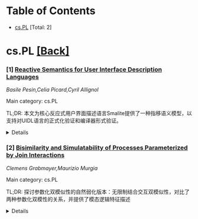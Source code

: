 <div id=toc></div>

# Table of Contents

- [cs.PL](#cs.PL) [Total: 2]


<div id='cs.PL'></div>

# cs.PL [[Back]](#toc)

### [1] [Reactive Semantics for User Interface Description Languages](https://arxiv.org/abs/2508.13610)
*Basile Pesin,Celia Picard,Cyril Allignol*

Main category: cs.PL

TL;DR: 本文为核心反应式用户界面描述语言Smalite提供了一种指移语义模型，以支持对UIDL语言的正式化验证和编译器形式验证。


<details>
  <summary>Details</summary>
Motivation: 虽然用户界面描述语言(UIDL)已广泛用于安全关键图形界面开发，但对其正式化和验证的研究较少。

Method: 提出了一种指移语义模型来形式化核心反应式UIDL语言Smalite，该语言足够表达更实际语言的构造。

Result: 构建了Smalite语言的形式语义模型，为后续形式验证编译器的开发奠定了基础。

Conclusion: 这项预研究工作可作为开发形式验证UIDL编译器的基础，提高安全关键GUI应用的可靠性。

Abstract: User Interface Description Languages (UIDLs) are high-level languages that
facilitate the development of Human-Machine Interfaces, such as Graphical User
Interface (GUI) applications. They usually provide first-class primitives to
specify how the program reacts to an external event (user input, network
message), and how data flows through the program. Although these
domain-specific languages are now widely used to implement safety-critical
GUIs, little work has been invested in their formalization and verification.
  In this paper, we propose a denotational semantic model for a core reactive
UIDL, Smalite, which we argue is expressive enough to encode constructs from
more realistic languages. This preliminary work may be used as a stepping stone
to produce a formally verified compiler for UIDLs.

</details>


### [2] [Bisimilarity and Simulatability of Processes Parameterized by Join Interactions](https://arxiv.org/abs/2508.13611)
*Clemens Grabmayer,Maurizio Murgia*

Main category: cs.PL

TL;DR: 探讨参数化双模似性的自然弱化版本：无限制结合交互双模似性，对比了两种参数化双模性的关系，并提供了模态逻辑特征描述


<details>
  <summary>Details</summary>
Motivation: 从Larsen的参数化双模似性概念出发，探索其自然弱化版本，以更好地理解进程在环境互动中的行为等价性

Method: 定义了结合交互参数化（ji-parameterized）双模似性，对比分析了它与标准参数化双模似性的关系，并扩展到模拟顺序和辨别顺序的研究

Result: 结合交互参数化双模似性在确定性环境下与标准版本一致，但在一般情况下是更粗糕的等价关系，并提供了模态逻辑特征描述

Conclusion: 通过对环境互动进行确定化处理，可以从结合交互参数化双模似性恢复Larsen的原始概念，为进程行为等价性研究提供了新的视角和工具

Abstract: Departing from Larsen's concept of parameterized bisimilarity of processes
with respect to interaction with environments, we start an exploration of its
natural weakening: bisimilarity of unrestricted join interactions with
environments. Parameterized bisimilarity relates processes p and q with respect
to an environment e if p and q behave bi-similarly while joining --
respectively the same -- transitions from e. The weakened variant relates
processes p and q with respect to environment e if the join-interaction
processes p & e and q & e of p and q with e are bisimilar. (Hereby join
interactions r & f facilitate a step with label a to r' & f' if and only if r
and f permit a-steps to r' and f' , respectively.) Join-interaction
parameterized (ji-parameterized) bisimilarity coincides with parameterized
bisimilarity for deterministic environments, but that it is a coarser
equivalence in general. We explain how Larsen's concept can be recovered from
ji-parameterized bisimilarity by 'determinizing' interactions. We show that by
adaptation to simulatability (simulation preorder) the same concept arises:
parameterized simulatability coincides with ji-parameterized simulatability.
For the discrimination preorder of (ji-)parameterized simulatability on
environments we obtain the same result as Larsen did for parameterized
bisimilarity. Also, we give a modal-logic characterization of
(ji-)parameterized simulatability. Finally we gather open problems, and provide
an outlook on our current related work.

</details>
